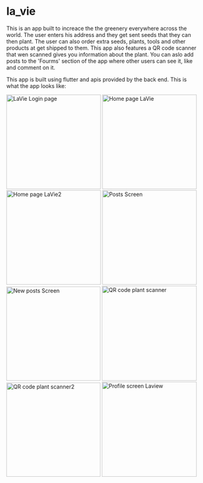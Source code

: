 # la_vie

This is an app built to increace the the greenery everywhere across the world. The user enters his address and they get sent seeds that they can then 
plant. The user can also order extra seeds, plants, tools and other products at get shipped to them. This app also features a QR code scanner that wen scanned gives you information about the plant. You can aslo add posts to the 'Fourms' section of the app where other users can see it, like and comment on it. 

This app is built using flutter and apis provided by the back end. This is what the app looks like:


<img width="246" alt="LaVie Login page" src="https://user-images.githubusercontent.com/104396012/187095780-547f8181-0eb0-45bd-8a73-a6667755fab1.png"> <img width="246" alt="Home page LaVie" src="https://user-images.githubusercontent.com/104396012/187095782-eddba741-825d-4975-a710-6eb464c9c3bf.png">
<img width="246" alt="Home page LaVie2" src="https://user-images.githubusercontent.com/104396012/187095786-047ba776-822d-49c8-beea-fe0e43d03e49.png">
<img width="246" alt="Posts Screen" src="https://user-images.githubusercontent.com/104396012/187095788-c91985b2-0f52-4ce6-be89-793b9e5d6e0a.png">
<img width="245" alt="New posts Screen" src="https://user-images.githubusercontent.com/104396012/187095790-4a3bf816-55a3-4c7e-9480-f8ee14c42dc9.png">
<img width="247" alt="QR code plant scanner" src="https://user-images.githubusercontent.com/104396012/187095791-20092bd9-bae7-4511-840a-5a1cf822dbcd.png">
<img width="245" alt="QR code plant scanner2" src="https://user-images.githubusercontent.com/104396012/187095792-22cf2add-6f0e-406d-a1d8-1cee0986fe95.png">
<img width="247" alt="Profile screen Laview" src="https://user-images.githubusercontent.com/104396012/187095793-b6f818da-2329-4a80-a8bb-039f2a76ac5b.png">
